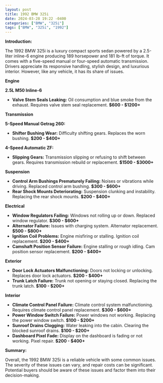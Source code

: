 ```yaml
---
layout: post
title: 1992 BMW 325i
date: 2024-03-28 19:22 -0400
categories: ["BMW", "325i"]
tags: ["BMW", "325i", "1992"]
---
```

**Introduction:**

The 1992 BMW 325i is a luxury compact sports sedan powered by a 2.5-liter inline-6 engine producing 189 horsepower and 181 lb-ft of torque. It comes with a five-speed manual or four-speed automatic transmission. Drivers appreciate its responsive handling, stylish design, and luxurious interior. However, like any vehicle, it has its share of issues.

**Engine**

**2.5L M50 Inline-6**

* **Valve Stem Seals Leaking:** Oil consumption and blue smoke from the exhaust. Requires valve stem seal replacement. **$600 - $1200+**

**Transmission**

**5-Speed Manual Getrag 260:**

* **Shifter Bushing Wear:** Difficulty shifting gears. Replaces the worn bushing. **$200 - $400+**

**4-Speed Automatic ZF:**

* **Slipping Gears:** Transmission slipping or refusing to shift between gears. Requires transmission rebuild or replacement. **$1500 - $3000+**

**Suspension**

* **Control Arm Bushings Prematurely Failing:** Noises or vibrations while driving. Replaced control arm bushing. **$300 - $600+**
* **Rear Shock Mounts Deteriorating:** Suspension clunking and instability. Replacing the rear shock mounts. **$200 - $400+**

**Electrical**

* **Window Regulators Failing:** Windows not rolling up or down. Replaced window regulator. **$300 - $600+**
* **Alternator Failure:** Issues with charging system. Alternator replacement. **$500 - $800+**
* **Ignition Coil Problems:** Engine misfiring or stalling. Ignition coil replacement. **$200 - $400+**
* **Camshaft Position Sensor Failure:** Engine stalling or rough idling. Cam position sensor replacement. **$200 - $400+**

**Exterior**

* **Door Lock Actuators Malfunctioning:** Doors not locking or unlocking. Replaces door lock actuators. **$200 - $400+**
* **Trunk Latch Failure:** Trunk not opening or staying closed. Replacing the trunk latch. **$100 - $200+**

**Interior**

* **Climate Control Panel Failure:** Climate control system malfunctioning. Requires climate control panel replacement. **$300 - $600+**
* **Power Window Switch Failure:** Power windows not working. Replacing the power window switch. **$100 - $200+**
* **Sunroof Drains Clogging:** Water leaking into the cabin. Clearing the blocked sunroof drains. **$100 - $200+**
* **Dashboard Pixel Fade:** Display on the dashboard is fading or not working. Pixel repair. **$200 - $400+**

**Summary:**

Overall, the 1992 BMW 325i is a reliable vehicle with some common issues. The severity of these issues can vary, and repair costs can be significant. Potential buyers should be aware of these issues and factor them into their decision-making.
